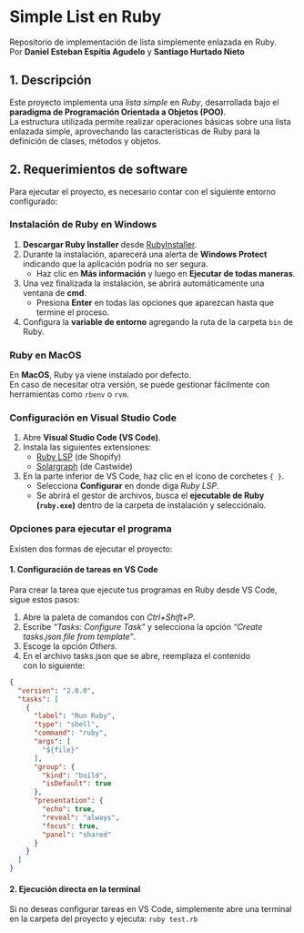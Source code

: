 # Simple List en Ruby
Repositorio de implementación de lista simplemente enlazada en Ruby.  
Por **Daniel Esteban Espitia Agudelo** y **Santiago Hurtado Nieto**  

## 1. Descripción  
Este proyecto implementa una *lista simple* en *Ruby*, desarrollada bajo el **paradigma de Programación Orientada a Objetos (POO)**.  
La estructura utilizada permite realizar operaciones básicas sobre una lista enlazada simple, aprovechando las características de Ruby para la definición de clases, métodos y objetos.  

## 2. Requerimientos de software  
Para ejecutar el proyecto, es necesario contar con el siguiente entorno configurado:  

### Instalación de Ruby en Windows
1. **Descargar Ruby Installer** desde [RubyInstaller](https://rubyinstaller.org/).  
2. Durante la instalación, aparecerá una alerta de **Windows Protect** indicando que la aplicación podría no ser segura.  
   - Haz clic en **Más información** y luego en **Ejecutar de todas maneras**.  
3. Una vez finalizada la instalación, se abrirá automáticamente una ventana de **cmd**.  
   - Presiona **Enter** en todas las opciones que aparezcan hasta que termine el proceso.  
4. Configura la **variable de entorno** agregando la ruta de la carpeta `bin` de Ruby.  

### Ruby en MacOS
En **MacOS**, Ruby ya viene instalado por defecto.  
En caso de necesitar otra versión, se puede gestionar fácilmente con herramientas como `rbenv` o `rvm`.  

### Configuración en Visual Studio Code
1. Abre **Visual Studio Code (VS Code)**.  
2. Instala las siguientes extensiones:  
   - [Ruby LSP](https://marketplace.visualstudio.com/items?itemName=Shopify.ruby-lsp) (de Shopify)  
   - [Solargraph](https://marketplace.visualstudio.com/items?itemName=castwide.solargraph) (de Castwide)  
3. En la parte inferior de VS Code, haz clic en el ícono de corchetes `{ }`.  
   - Selecciona **Configurar** en donde diga *Ruby LSP*.  
   - Se abrirá el gestor de archivos, busca el **ejecutable de Ruby (`ruby.exe`)** dentro de la carpeta de instalación y selecciónalo.  

### Opciones para ejecutar el programa
Existen dos formas de ejecutar el proyecto:  

#### 1. Configuración de tareas en VS Code  
Para crear la tarea que ejecute tus programas en Ruby desde VS Code, sigue estos pasos:  

1. Abre la paleta de comandos con *Ctrl+Shift+P*.  
2. Escribe *“Tasks: Configure Task”* y selecciona la opción *“Create tasks.json file from template”*.  
3. Escoge la opción *Others*.  
4. En el archivo tasks.json que se abre, reemplaza el contenido con lo siguiente:

```json
{
  "version": "2.0.0",
  "tasks": [
    {
      "label": "Run Ruby",
      "type": "shell",
      "command": "ruby",
      "args": [
        "${file}"
      ],
      "group": {
        "kind": "build",
        "isDefault": true
      },
      "presentation": {
        "echo": true,
        "reveal": "always",
        "focus": true,
        "panel": "shared"
      }
    }
  ]
}
```

#### 2. Ejecución directa en la terminal
Si no deseas configurar tareas en VS Code, simplemente abre una terminal en la carpeta del proyecto y ejecuta:
 ` ruby test.rb `

